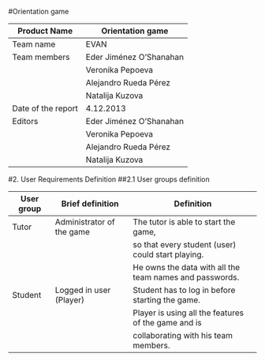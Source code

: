 #Orientation game

| Product Name        | Orientation game         |
|---------------------|--------------------------|
| Team name           | EVAN                     |                         
| Team members        | Eder Jiménez O’Shanahan  |
|                     | Veronika Pepoeva         |
|                     | Alejandro Rueda Pérez    |
|                     | Natalija Kuzova          |
| Date of the report  | 4.12.2013                |
| Editors             | Eder Jiménez O’Shanahan  |
|                     | Veronika Pepoeva         |
|                     | Alejandro Rueda Pérez    | 
|                     | Natalija Kuzova          |


#2. User Requirements Definition
##2.1 User groups definition

| User group | Brief definition          | Definition                                             |
|------------|---------------------------|--------------------------------------------------------|
| Tutor      | Administrator of the game | The tutor is able to start the game,                   |
|            |                           | so that every student (user) could start playing.      |
|            |                           | He owns the data with all the team names and passwords.|
| Student    | Logged in user (Player)   | Student has to log in before starting the game.        |
|            |                           | Player is using all the features of the game and is    |
|            |                           | collaborating with his team members.                   |

